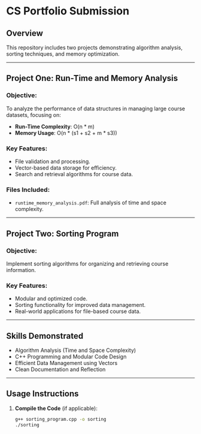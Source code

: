 
# CS Portfolio Submission

## Overview
This repository includes two projects demonstrating algorithm analysis, sorting techniques, and memory optimization.

---

## Project One: Run-Time and Memory Analysis

### **Objective**:
To analyze the performance of data structures in managing large course datasets, focusing on:
- **Run-Time Complexity**: O(n * m)  
- **Memory Usage**: O(n * (s1 + s2 + m * s3))  

### **Key Features**:
- File validation and processing.
- Vector-based data storage for efficiency.
- Search and retrieval algorithms for course data.

### **Files Included**:
- `runtime_memory_analysis.pdf`: Full analysis of time and space complexity.

---

## Project Two: Sorting Program

### **Objective**:
Implement sorting algorithms for organizing and retrieving course information.

### **Key Features**:
- Modular and optimized code.
- Sorting functionality for improved data management.
- Real-world applications for file-based course data.

---

## Skills Demonstrated
- Algorithm Analysis (Time and Space Complexity)
- C++ Programming and Modular Code Design
- Efficient Data Management using Vectors
- Clean Documentation and Reflection

---

## Usage Instructions
1. **Compile the Code** (if applicable):
   ```bash
   g++ sorting_program.cpp -o sorting
   ./sorting
